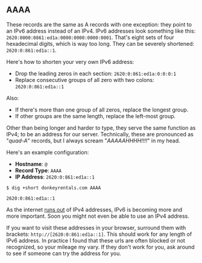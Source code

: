 ## AAAA

These records are the same as A records with one exception: they point to an IPv6 address instead of an IPv4. IPv6 addresses look something like this: `2620:0000:0861:ed1a:0000:0000:0000:0001`. That's eight sets of four hexadecimal digits, which is way too long. They can be severely shortened: `2620:0:861:ed1a::1`.

Here's how to shorten your very own IPv6 address:

* Drop the leading zeros in each section: `2620:0:861:ed1a:0:0:0:1`
* Replace consecutive groups of all zero with two colons: `2620:0:861:ed1a::1`

Also:

* If there's more than one group of all zeros, replace the longest group.
* If other groups are the same length, replace the left-most group.

Other than being longer and harder to type, they serve the same function as IPv4; to be an address for our server. Technically, these are pronounced as "_quad-A_" records, but I always scream "_AAAAAHHHH!!!!_" in my head.

Here's an example configuration:

* **Hostname**: `@`
* **Record Type**: `AAAA`
* **IP Address**: `2620:0:861:ed1a::1`

```shell
$ dig +short donkeyrentals.com AAAA

2620:0:861:ed1a::1
```

As the internet [runs out](http://www.bbc.com/news/technology-19600718) of IPv4 addresses, IPv6 is becoming more and more important. Soon you might not even be able to use an IPv4 address.

If you want to visit these addresses in your browser, surround them with brackets: `http://[2620:0:861:ed1a::1]`. This should work for any length of IPv6 address. In practice I found that these urls are often blocked or not recognized, so your mileage my vary. If they don't work for you, ask around to see if someone can try the address for you.
